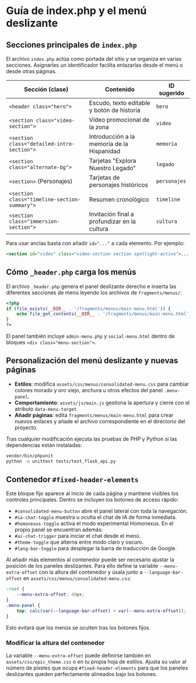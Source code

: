 # Guía de index.php y el menú deslizante

## Secciones principales de `index.php`
El archivo `index.php` actúa como portada del sitio y se organiza en varias secciones. Asignarles un identificador facilita enlazarlas desde el menú o desde otras páginas.

| Sección (clase)                         | Contenido                                  | ID sugerido |
|-----------------------------------------|---------------------------------------------|-------------|
| `<header class="hero">`                | Escudo, texto editable y botón de historia | `hero`      |
| `<section class="video-section">`      | Vídeo promocional de la zona                | `video`     |
| `<section class="detailed-intro-section">` | Introducción a la memoria de la Hispanidad | `memoria`   |
| `<section class="alternate-bg">`       | Tarjetas "Explora Nuestro Legado"           | `legado`    |
| `<section>` (Personajes)                | Tarjetas de personajes históricos           | `personajes`|
| `<section class="timeline-section-summary">` | Resumen cronológico                         | `timeline`  |
| `<section class="immersion-section">`  | Invitación final a profundizar en la cultura| `cultura`   |

Para usar anclas basta con añadir `id="..."` a cada elemento. Por ejemplo:
```html
<section id="video" class="video-section section spotlight-active">...
```

## Cómo `_header.php` carga los menús
El archivo `_header.php` genera el panel deslizante derecho e inserta las diferentes secciones de menú leyendo los archivos de `fragments/menus/`:
```php
<?php
if (file_exists(__DIR__ . '/fragments/menus/main-menu.html')) {
    echo file_get_contents(__DIR__ . '/fragments/menus/main-menu.html');
}
?>
```
El panel también incluye `admin-menu.php` y `social-menu.html` dentro de bloques `<div class="menu-section">`.

## Personalización del menú deslizante y nuevas páginas
* **Estilos**: modifica `assets/css/menus/consolidated-menu.css` para cambiar colores morado y oro viejo, anchura u otros efectos del panel `.menu-panel`.
* **Comportamiento**: `assets/js/main.js` gestiona la apertura y cierre con el atributo `data-menu-target`.
* **Añadir páginas**: edita `fragments/menus/main-menu.html` para crear nuevos enlaces y añade el archivo correspondiente en el directorio del proyecto.

Tras cualquier modificación ejecuta las pruebas de PHP y Python si las dependencias están instaladas:
```bash
vendor/bin/phpunit
python -m unittest tests/test_flask_api.py
```

## Contenedor `#fixed-header-elements`
Este bloque fijo aparece al inicio de cada página y mantiene visibles los controles principales.
Dentro se incluyen los botones de acceso rápido:
- `#consolidated-menu-button` abre el panel lateral con toda la navegación.
- `#ia-chat-toggle` muestra u oculta el chat de IA de forma inmediata.
- `#homonexus-toggle` activa el modo experimental Homonexus.
En el propio panel se encuentran además:
- `#ai-chat-trigger` para iniciar el chat desde el menú.
- `#theme-toggle` que alterna entre modo claro y oscuro.
- `#lang-bar-toggle` para desplegar la barra de traducción de Google.

Al añadir más elementos al contenedor puede ser necesario ajustar la posición de los paneles deslizantes. Para ello define la variable `--menu-extra-offset` con la altura del contenedor y úsala junto a `--language-bar-offset` en `assets/css/menus/consolidated-menu.css`:
```css
:root {
    --menu-extra-offset: 48px;
}
.menu-panel {
    top: calc(var(--language-bar-offset) + var(--menu-extra-offset));
}
```
Esto evitará que los menús se oculten tras los botones fijos.

### Modificar la altura del contenedor

La variable `--menu-extra-offset` puede definirse también en `assets/css/epic_theme.css` o en tu propia hoja de estilos. Ajusta su valor al número de píxeles que ocupa `#fixed-header-elements` para que los paneles deslizantes queden perfectamente alineados bajo los botones.
